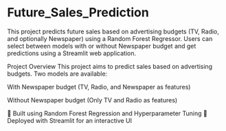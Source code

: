 # Future_Sales_Prediction

This project predicts future sales based on advertising budgets (TV, Radio, and optionally Newspaper) using a Random Forest Regressor. Users can select between models with or without Newspaper budget and get predictions using a Streamlit web application.

Project Overview
This project aims to predict sales based on advertising budgets.
Two models are available:

With Newspaper budget (TV, Radio, and Newspaper as features)

Without Newspaper budget (Only TV and Radio as features)

🔹 Built using Random Forest Regression and Hyperparameter Tuning
🔹 Deployed with Streamlit for an interactive UI
